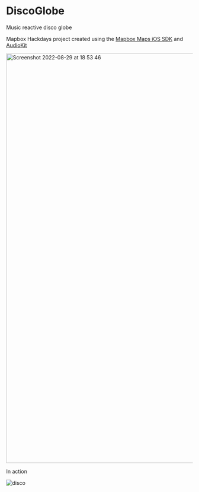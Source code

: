 # DiscoGlobe
Music reactive disco globe

Mapbox Hackdays project created using the [Mapbox Maps iOS SDK](https://github.com/mapbox/mapbox-maps-ios) and [AudioKit](https://github.com/AudioKit/AudioKit)

<img width="1104" alt="Screenshot 2022-08-29 at 18 53 46" src="https://user-images.githubusercontent.com/2576246/187242602-ec370abe-2384-4acb-b972-55fce722e2cb.png">

In action

![disco](https://user-images.githubusercontent.com/2576246/187242516-ae374972-5090-4067-88f1-8873f4d6eae2.gif)
